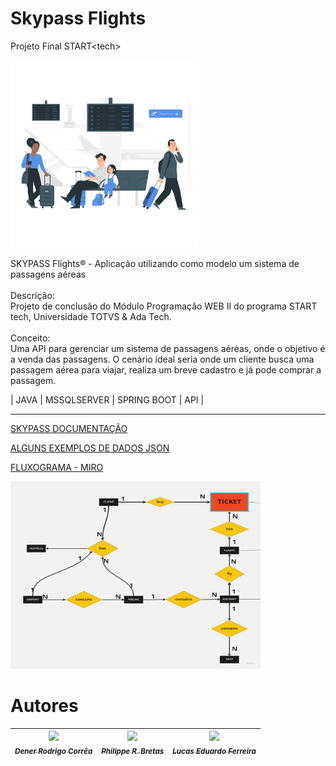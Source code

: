 # Skypass Flights
Projeto Final START&lt;tech&gt;
<br>

<img src="airport terminal-pana.png" width="300px" height="300px">

SKYPASS Flights® - Aplicação utilizando como modelo um sistema de passagens aéreas
<br><br>
Descrição:
<br>
Projeto de conclusão do Módulo Programação WEB II do programa START tech, Universidade TOTVS & Ada Tech.
<br>
 <br>
Conceito:
<br>
Uma API para gerenciar um sistema de passagens aéreas, onde o objetivo é a venda das passagens. O cenário ideal seria onde um cliente busca uma passagem aérea para viajar, realiza um breve cadastro e já pode comprar a passagem.
<br>

| JAVA | MSSQLSERVER | SPRING BOOT | API |

<hr>

<a href="https://docs.google.com/document/d/1ElRBBApK8j2OIPLHJ2G7ijFpY8Qq2nvwOsQtGmz6KdQ/edit?usp=sharing">SKYPASS DOCUMENTAÇÃO</a>

<a href="https://docs.google.com/document/d/1nfFfXf5ALRQP5Y97zNybf7_1YFQM3KTI1khI3msPeog/edit?usp=sharing">ALGUNS EXEMPLOS DE DADOS JSON</a>

<a href="https://miro.com/welcomeonboard/REl6MnhVcmVKTDBERzVpVDRPWEJqSkM5WUh5UVRMU2VxM3UwYXZTbnYxT1lFb1BsT0xrWVI4ekM4OEREUGxvMHwzNDU4NzY0NTQ0MTc2MDgyOTcxfDI=?share_link_id=810734589044">FLUXOGRAMA - MIRO</a>




<img style="width: 400px; height:300px" src="Fluxograma_Skypass_Flights.jpg"/>


 # Autores

| [<img src="https://avatars.githubusercontent.com/u/92703482?v=4" width=115><br><sub>***Dener Rodrigo Corrêa***</sub>](https://github.com/DRC43) |  [<img src="https://avatars.githubusercontent.com/u/86687733?v=4" width=115><br><sub>***Philippe R. Bretas***</sub>](https://github.com/prbretas) |  [<img src="https://avatars.githubusercontent.com/u/90099405?v=4" width=115><br><sub>***Lucas Eduardo Ferreira***</sub>](https://github.com/Luxiosis) |
| :---: | :---: | :---: |
